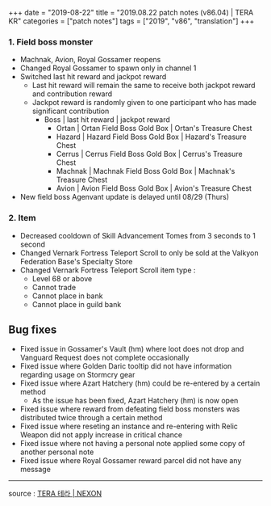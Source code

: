 +++
date = "2019-08-22"
title = "2019.08.22 patch notes (v86.04) | TERA KR"
categories = ["patch notes"]
tags = ["2019", "v86", "translation"]
+++

### 1. Field boss monster
- Machnak, Avion, Royal Gossamer reopens
- Changed Royal Gossamer to spawn only in channel 1
- Switched last hit reward and jackpot reward
  - Last hit reward will remain the same to receive both jackpot reward and contribution reward
  - Jackpot reward is randomly given to one participant who has made significant contribution
    - Boss | last hit reward | jackpot reward
      - Ortan | Ortan Field Boss Gold Box | Ortan's Treasure Chest
      - Hazard | Hazard Field Boss Gold Box | Hazard's Treasure Chest
      - Cerrus | Cerrus Field Boss Gold Box | Cerrus's Treasure Chest
      - Machnak | Machnak Field Boss Gold Box | Machnak's Treasure Chest
      - Avion | Avion Field Boss Gold Box | Avion's Treasure Chest
- New field boss Agenvant update is delayed until 08/29 (Thurs)

### 2. Item
- Decreased cooldown of Skill Advancement Tomes from 3 seconds to 1 second
- Changed Vernark Fortress Teleport Scroll to only be sold at the Valkyon Federation Base's Specialty Store
- Changed Vernark Fortress Teleport Scroll item type :
  - Level 68 or above
  - Cannot trade
  - Cannot place in bank
  - Cannot place in guild bank

## Bug fixes

- Fixed issue in Gossamer's Vault (hm) where loot does not drop and Vanguard Request does not complete occasionally
- Fixed issue where Golden Daric tooltip did not have information regarding usage on Stormcry gear
- Fixed issue where Azart Hatchery (hm) could be re-entered by a certain method
  - As the issue has been fixed, Azart Hatchery (hm) is now open
- Fixed issue where reward from defeating field boss monsters was distributed twice through a certain method
- Fixed issue where reseting an instance and re-entering with Relic Weapon did not apply increase in critical chance
- Fixed issue where not having a personal note applied some copy of another personal note
- Fixed issue where Royal Gossamer reward parcel did not have any message

----

source : [TERA 테라 | NEXON](http://tera.nexon.com/news/update/view.aspx?n4articlesn=406)
